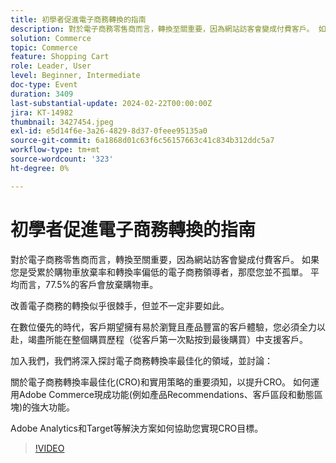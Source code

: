 ```yaml
---
title: 初學者促進電子商務轉換的指南
description: 對於電子商務零售商而言，轉換至關重要，因為網站訪客會變成付費客戶。 如果您是受累於購物車放棄率和轉換率偏低的電子商務領導者，那麼您並不孤單。 平均而言，客戶有77.5%的時間會放棄購物車。改善電子商務的轉換似乎很棘手，但並不一定非要如此。在數位優先的時代，客戶期待輕鬆導覽且產品豐富的客戶體驗，請務必全力以赴支援客戶完成整個購買歷程，從他們的首次點按到最後購買。加入我們，我們將深入瞭解電子商務轉換率最佳化並討論：關於電子商務轉換率最佳化(CRO)的須知和提升此最佳化的實用策略。如何運用Adobe Commerce的超越優勢開箱即用的功能，如產品Recommendations、客戶區段和動態塊。Adobe Analytics和Target等解決方案如何幫助您實現CRO目標。
solution: Commerce
topic: Commerce
feature: Shopping Cart
role: Leader, User
level: Beginner, Intermediate
doc-type: Event
duration: 3409
last-substantial-update: 2024-02-22T00:00:00Z
jira: KT-14982
thumbnail: 3427454.jpeg
exl-id: e5d14f6e-3a26-4829-8d37-0feee95135a0
source-git-commit: 6a1868d01c63f6c56157663c41c834b312ddc5a7
workflow-type: tm+mt
source-wordcount: '323'
ht-degree: 0%

---
```


# 初學者促進電子商務轉換的指南

對於電子商務零售商而言，轉換至關重要，因為網站訪客會變成付費客戶。 如果您是受累於購物車放棄率和轉換率偏低的電子商務領導者，那麼您並不孤單。 平均而言，77.5%的客戶會放棄購物車。

改善電子商務的轉換似乎很棘手，但並不一定非要如此。

在數位優先的時代，客戶期望擁有易於瀏覽且產品豐富的客戶體驗，您必須全力以赴，竭盡所能在整個購買歷程（從客戶第一次點按到最後購買）中支援客戶。

加入我們，我們將深入探討電子商務轉換率最佳化的領域，並討論：

關於電子商務轉換率最佳化(CRO)和實用策略的重要須知，以提升CRO。
如何運用Adobe Commerce現成功能(例如產品Recommendations、客戶區段和動態區塊)的強大功能。

Adobe Analytics和Target等解決方案如何協助您實現CRO目標。

>[!VIDEO](https://video.tv.adobe.com/v/3427454/?learn=on)
